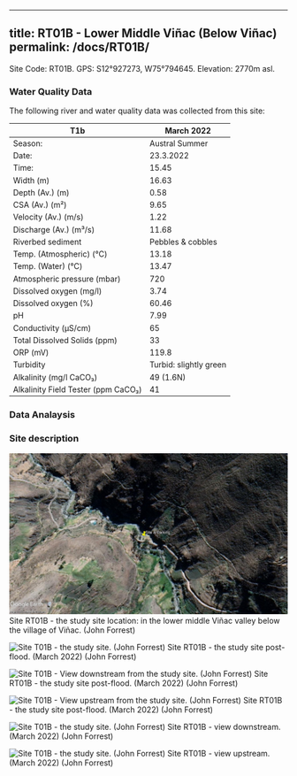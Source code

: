 
---
title: RT01B - Lower Middle Viñac (Below Viñac)
permalink: /docs/RT01B/
---


Site Code: RT01B.  GPS: S12°927273, W75°794645. Elevation:
2770m asl.


### Water Quality Data

The following river and water quality data was collected from this site:

|     T1b                                    |     March 2022                |
|--------------------------------------------|-------------------------------|
|     Season:                                |     Austral Summer            |
|     Date:                                  |     23.3.2022                 |
|     Time:                                  |     15.45                     |
|     Width (m)                              |     16.63                     |
|     Depth (Av.) (m)                        |     0.58                      |
|     CSA (Av.) (m²)                         |     9.65                      |
|     Velocity (Av.) (m/s)                   |     1.22                      |
|     Discharge (Av.) (m³/s)                 |     11.68                     |
|     Riverbed sediment                      |     Pebbles & cobbles         |
|     Temp. (Atmospheric) (°C)               |     13.18                     |
|     Temp. (Water) (°C)                     |     13.47                     |
|     Atmospheric pressure (mbar)            |     720                       |
|     Dissolved oxygen (mg/l)                |     3.74                      |
|     Dissolved oxygen (%)                   |     60.46                     |
|     pH                                     |     7.99                      |
|     Conductivity (µS/cm)                   |     65                        |
|     Total Dissolved Solids (ppm)           |     33                        |
|     ORP (mV)                               |     119.8                     |
|     Turbidity                              |     Turbid: slightly green    |
|     Alkalinity (mg/l CaCO₃)                |     49 (1.6N)                 |
|     Alkalinity Field Tester (ppm CaCO₃)    |     41                        |


### Data Analaysis



### Site description 



![Site T01B - the study site location. (John Forrest)](/assets/SiteDescriptions/T1/RT1BBelowVinak.jpg)
Site RT01B - the study site location: in the lower middle Viñac valley below the village of Viñac. (John Forrest)


![Site T01B - the study site. (John Forrest)](/assets/SiteDescriptions/T1/T1bStudysite.jpg)
Site RT01B - the study site post-flood. (March 2022) (John Forrest)


![Site T01B - View downstream from the study site. (John Forrest)](/assets/SiteDescriptions/T1/T1bStudysitepostflood1.jpg)
Site RT01B - the study site post-flood. (March 2022) (John Forrest)


![Site T01B - View upstream from the study site. (John Forrest)](/assets/SiteDescriptions/T1/T1bStudysitepostflood2.jpg)
Site RT01B - the study site post-flood. (March 2022) (John Forrest)


![Site T01B - the study site. (John Forrest)](/assets/SiteDescriptions/T1/T1bViewdownstream.jpg)
Site RT01B - view downstream. (March 2022) (John Forrest)


![Site T01B - the study site. (John Forrest)](/assets/SiteDescriptions/T1/T1bViewupstream.jpg)
Site RT01B - view upstream. (March 2022) (John Forrest)
